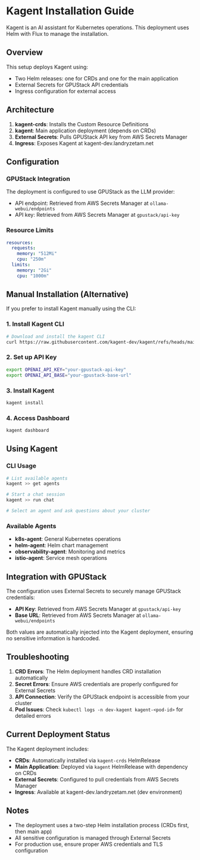 # Kagent Installation Guide

Kagent is an AI assistant for Kubernetes operations. This deployment uses Helm with Flux to manage the installation.

## Overview

This setup deploys Kagent using:
- Two Helm releases: one for CRDs and one for the main application
- External Secrets for GPUStack API credentials
- Ingress configuration for external access

## Architecture

1. **kagent-crds**: Installs the Custom Resource Definitions
2. **kagent**: Main application deployment (depends on CRDs)
3. **External Secrets**: Pulls GPUStack API key from AWS Secrets Manager
4. **Ingress**: Exposes Kagent at kagent-dev.landryzetam.net

## Configuration

### GPUStack Integration

The deployment is configured to use GPUStack as the LLM provider:
- API endpoint: Retrieved from AWS Secrets Manager at `ollama-webui/endpoints`
- API key: Retrieved from AWS Secrets Manager at `gpustack/api-key`

### Resource Limits

```yaml
resources:
  requests:
    memory: "512Mi"
    cpu: "250m"
  limits:
    memory: "2Gi"
    cpu: "1000m"
```

## Manual Installation (Alternative)

If you prefer to install Kagent manually using the CLI:

### 1. Install Kagent CLI

```bash
# Download and install the kagent CLI
curl https://raw.githubusercontent.com/kagent-dev/kagent/refs/heads/main/scripts/get-kagent | bash
```

### 2. Set up API Key

```bash
export OPENAI_API_KEY="your-gpustack-api-key"
export OPENAI_API_BASE="your-gpustack-base-url"
```

### 3. Install Kagent

```bash
kagent install
```

### 4. Access Dashboard

```bash
kagent dashboard
```

## Using Kagent

### CLI Usage

```bash
# List available agents
kagent >> get agents

# Start a chat session
kagent >> run chat

# Select an agent and ask questions about your cluster
```

### Available Agents

- **k8s-agent**: General Kubernetes operations
- **helm-agent**: Helm chart management
- **observability-agent**: Monitoring and metrics
- **istio-agent**: Service mesh operations

## Integration with GPUStack

The configuration uses External Secrets to securely manage GPUStack credentials:
- **API Key**: Retrieved from AWS Secrets Manager at `gpustack/api-key`
- **Base URL**: Retrieved from AWS Secrets Manager at `ollama-webui/endpoints`

Both values are automatically injected into the Kagent deployment, ensuring no sensitive information is hardcoded.

## Troubleshooting

1. **CRD Errors**: The Helm deployment handles CRD installation automatically
2. **Secret Errors**: Ensure AWS credentials are properly configured for External Secrets
3. **API Connection**: Verify the GPUStack endpoint is accessible from your cluster
4. **Pod Issues**: Check `kubectl logs -n dev-kagent kagent-<pod-id>` for detailed errors

## Current Deployment Status

The Kagent deployment includes:
- **CRDs**: Automatically installed via `kagent-crds` HelmRelease
- **Main Application**: Deployed via `kagent` HelmRelease with dependency on CRDs
- **External Secrets**: Configured to pull credentials from AWS Secrets Manager
- **Ingress**: Available at kagent-dev.landryzetam.net (dev environment)

## Notes

- The deployment uses a two-step Helm installation process (CRDs first, then main app)
- All sensitive configuration is managed through External Secrets
- For production use, ensure proper AWS credentials and TLS configuration
